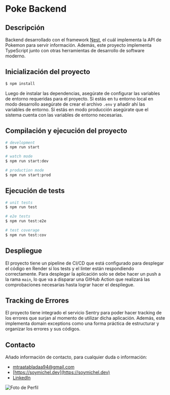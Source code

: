 # Poke Backend

## Descripción

Backend desarrollado con el framework [Nest](https://github.com/nestjs/nest), el cuál implementa la API de Pokemon para servir información. Además, este proyecto implementa TypeScript junto con otras herramientas de desarrollo de software moderno.

## Inicialización del proyecto

```bash
$ npm install
```

Luego de instalar las dependencias, asegúrate de configurar las variables de entorno requeridas para el proyecto. Si estás en tu entorno local en modo desarrollo asegúrate de crear el archivo `.env` y añadir ahí las variables de entorno. Sí estás en modo producción asegúrate que el sistema cuenta con las variables de entorno necesarias.

## Compilación y ejecución del proyecto

```bash
# development
$ npm run start

# watch mode
$ npm run start:dev

# production mode
$ npm run start:prod
```

## Ejecución de tests

```bash
# unit tests
$ npm run test

# e2e tests
$ npm run test:e2e

# test coverage
$ npm run test:cov
```

## Despliegue

El proyecto tiene un pipeline de CI/CD que está configurado para desplegar el código en Render sí los tests y el linter están respondiendo correctamente. Para desplegar la aplicación solo se debe hacer un push a la rama `main`, lo que va a disparar una GitHub Action que realizará las comprobaciones necesarias hasta lograr hacer el despliegue.

## Tracking de Errores

El proyecto tiene integrado el servicio Sentry para poder hacer tracking de los errores que surjan al momento de utilizar dicha aplicación. Además, este implementa domain exceptions como una forma práctica de estructurar y organizar los errores y sus códigos.

## Contacto

Añado información de contacto, para cualquier duda o información:

- [mtraatabladaa94@gmail.com](mailto:mtraatabladaa94@gmail.com)
- [https://soymichel.dev](https://soymichel.dev)
- [LinkedIn](https://www.linkedin.com/in/soymichelt)

![Foto de Perfil](https://github.com/soymichelt/CV/blob/master/public/res/circleProfile64x64.png)
